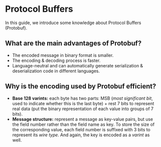 # Protocol Buffers

In this guide, we introduce some knowledge about Protocol Buffers (Protobuf).

## What are the main advantages of Protobuf?

- The encoded message in binary format is smaller.
- The encoding & decoding process is faster.
- Language-neutral and can automatically generate serialization & deserialization code in different languages.

## Why is the encoding used by Protobuf efficient?

- **Base 128 varints:** each byte has two parts: MSB (_most significant bit_, used to indicate whether this is the last byte) + rest 7 bits to represent real data (put the binary representation of each value into groups of 7 bits).
- **Message structure:** represent a message as key-value pairs, but use the field number rather than the field name as key. To store the size of the corresponding value, each field number is suffixed with 3 bits to represent its _wire type_. And again, the key is encoded as a _varint_ as well. 
